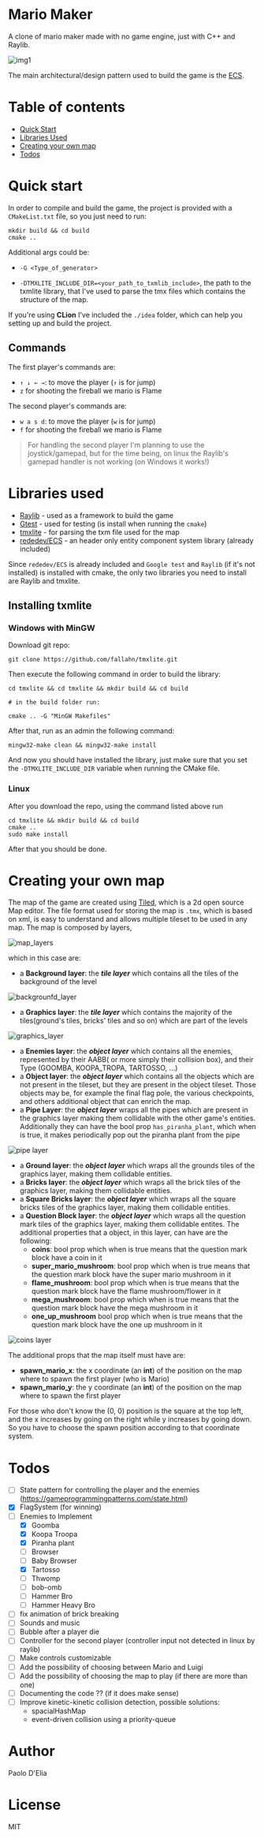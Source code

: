 # Mario Maker

A clone of mario maker made with no game engine, just with C++ and Raylib.

![img1](assets/readme/mario-maker.png)

The main architectural/design pattern used to build the game is the [ECS](https://en.wikipedia.org/wiki/Entity_component_system).

# Table of contents

- [Quick Start](#quick-start)
- [Libraries Used](#libraries-used)  
- [Creating your own map](#creating-your-own-map)
- [Todos](#todos)

# Quick start 

In order to compile and build the game, the project is provided with a `CMakeList.txt` file, so 
you just need to run:
    
    mkdir build && cd build
    cmake .. 

Additional args could be:

- `-G <Type_of_generator>`

- `-DTMXLITE_INCLUDE_DIR=<your_path_to_txmlib_include>`, the path to the txmlite library, that I've used to parse
the tmx files which contains the structure of the map. 
  
If you're using **CLion** I've included the `./idea` folder, which can help you setting up and build the project.

## Commands

The first player's commands are:

  - `↑ ↓ ← →`: to move the player (`↑` is for jump)
  - `z` for shooting the fireball we mario is Flame

The second player's commands are:

- `w a s d`: to move the player (`w` is for jump)
- `f` for shooting the fireball we mario is Flame

> For handling the second player I'm planning to use the joystick/gamepad, but for the time being, on linux 
> the Raylib's gamepad handler is not working (on Windows it works!)

# Libraries used

- [Raylib](https://github.com/raysan5/raylib) -  used as a framework to build the game
- [Gtest](https://github.com/google/googletest) - used for testing (is install when running the `cmake`)
- [tmxlite](https://github.com/fallahn/tmxlite) - for parsing the txm file used for the map
- [rededev/ECS](https://github.com/redxdev/ECS) - an header only entity component system library (already included)

Since `rededev/ECS` is already included and `Google test` and `Raylib` (if it's not installed) is 
installed with cmake, the only two libraries you need to install are Raylib and tmxlite.

## Installing txmlite

### Windows with MinGW

Download git repo:

    git clone https://github.com/fallahn/tmxlite.git
    
Then execute the following command in order to build the library:

    cd tmxlite && cd tmxlite && mkdir build && cd build
    
    # in the build folder run:
    
    cmake .. -G "MinGW Makefiles" 
    
After that, run as an admin the following command:

    mingw32-make clean && mingw32-make install

And now you should have installed the library, just make sure that you 
set the `-DTMXLITE_INCLUDE_DIR` variable when running the CMake file.

### Linux


After you download the repo, using the command listed above run

    cd tmxlite && mkdir build && cd build
    cmake ..
    sudo make install
    
After that you should be done.

# Creating your own map

The map of the game are created using [Tiled](https://www.mapeditor.org/), which is a 2d open source Map editor. 
The file format used for storing the map is `.tmx`, which is based on xml, is easy to understand and allows multiple tileset to 
be used in any map.
The map is composed by layers,

![map_layers](assets/readme/map_layer.png)

which in this case are:

- a **Background layer**: the ***tile layer*** which contains all the tiles of the background of the level

![backgrounfd_layer](assets/readme/background_layer.png)

- a **Graphics layer**: the ***tile layer*** which contains the majority of the tiles(ground's tiles, bricks' tiles and so on) 
which are part of the levels

![graphics_layer](assets/readme/graphics_layer.PNG)

- a **Enemies layer**: the ***object layer*** which contains all the enemies, represented by their AABB( or more simply their collision
box), and their Type (GOOMBA, KOOPA_TROPA, TARTOSSO, ...)
- a **Object layer**: the ***object layer*** which contains all the objects which are not present in the tileset, but 
they are present in the object tileset. Those objects may be, for example the final flag pole, the various checkpoints, and 
others additional object that can enrich the map.
- a **Pipe Layer**: the ***object layer*** wraps all the pipes which are present in the graphics layer making them collidable 
with the other game's entities. Additionally they can have the bool prop `has_piranha_plant`, which when is true, it makes periodically
pop out the piranha plant from the pipe

![pipe layer](assets/readme/pipes_layers.PNG)

- a **Ground layer**: the ***object layer*** which wraps all the grounds tiles of the graphics layer, making them collidable entities. 
- a **Bricks layer**: the ***object layer*** which wraps all the brick tiles of the graphics layer, making them collidable entities.
- a **Square Bricks layer**: the ***object layer*** which wraps all the square bricks tiles of the graphics layer, making them collidable entities.
- a **Question Block layer**:  the ***object layer*** which wraps all the question mark tiles of the graphics layer, making them collidable entites.
The additional properties that a object, in this layer, can have are the following:
    - **coins**: bool prop which when is true means that the question mark block have a coin in it
    - **super_mario_mushroom**: bool prop which when is true means that the question mark block have the super mario mushroom in it
    - **flame_mushroom**: bool prop which when is true means that the question mark block have the flame mushroom/flower in it
    - **mega_mushroom**: bool prop which when is true means that the question mark block have the mega mushroom in it
    - **one_up_mushroom** bool prop which when is true means that the question mark block have the one up mushroom in it
    
![coins layer](assets/readme/coins_layer.png)

The additional props that the map itself must have are:

- **spawn_mario_x**: the x coordinate (an **int**) of the position on the map where to spawn the first player (who is Mario) 
- **spawn_mario_y**: the y coordinate (an **int**) of the position on the map where to spawn the first player 

For those who don't know the (0, 0) position is the square at the top left, and the x increases by going on the right 
while y increases by going down.
So you have to choose the spawn position according to that coordinate system.

# Todos 

- [ ] State pattern for controlling the player and the enemies (https://gameprogrammingpatterns.com/state.html)
- [x] FlagSystem (for winning)
- [ ] Enemies to Implement
  - [x] Goomba
  - [x] Koopa Troopa
  - [x] Piranha plant
  - [ ] Browser
  - [ ] Baby Browser
  - [x] Tartosso
  - [ ] Thwomp  
  - [ ] bob-omb 
  - [ ] Hammer Bro
  - [ ] Hammer Heavy Bro 
- [ ] fix animation of brick breaking
- [ ] Sounds and music
- [ ] Bubble after a player die
- [ ] Controller for the second player (controller input not detected in linux by raylib)
- [ ] Make controls customizable
- [ ] Add the possibility of choosing between Mario and Luigi
- [ ] Add the possibility of choosing the map to play (if there are more than one)
- [ ] Documenting the code ?? (if it does make sense)
- [ ] Improve kinetic-kinetic collision detection, possible solutions:
  - spacialHashMap 
  - event-driven collision using a priority-queue

# Author

Paolo D'Elia

# License

MIT